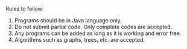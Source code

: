 Rules to follow:
1. Programs should be in Java language only.
2. Do not submit partial code. Only complete codes are accepted.
3. Any programs can be added as long as it is working and error free.
4. Algorithms such as graphs, trees, etc. are accepted.
